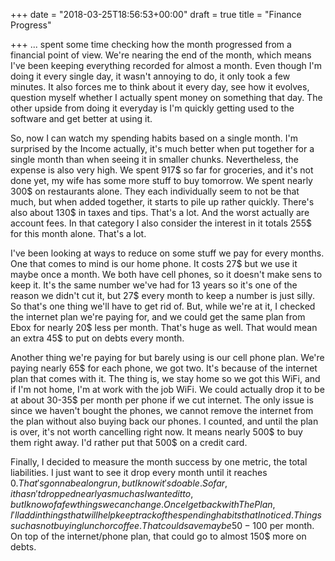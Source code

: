 +++
date = "2018-03-25T18:56:53+00:00"
draft = true
title = "Finance Progress"

+++
... spent some time checking how the month progressed from a financial point of view. We're nearing the end of the month, which means I've been keeping everything recorded for almost a month. Even though I'm doing it every single day, it wasn't annoying to do, it only took a few minutes. It also forces me to think about it every day, see how it evolves, question myself whether I actually spent money on something that day. The other upside from doing it everyday is I'm quickly getting used to the software and get better at using it.

So, now I can watch my spending habits based on a single month. I'm surprised by the Income actually, it's much better when put together for a single month than when seeing it in smaller chunks. Nevertheless, the expense is also very high. We spent 917$ so far for groceries, and it's not done yet, my wife has some more stuff to buy tomorrow. We spent nearly 300$ on restaurants alone. They each individually seem to not be that much, but when added together, it starts to pile up rather quickly. There's also about 130$ in taxes and tips. That's a lot. And the worst actually are account fees. In that category I also consider the interest in it totals 255$ for this month alone. That's a lot.

I've been looking at ways to reduce on some stuff we pay for every months. One that comes to mind is our home phone. It costs 27$ but we use it maybe once a month. We both have cell phones, so it doesn't make sens to keep it. It's the same number we've had for 13 years so it's one of the reason we didn't cut it, but 27$ every month to keep a number is just silly. So that's one thing we'll have to get rid of. But, while we're at it, I checked the internet plan we're paying for, and we could get the same plan from Ebox for nearly 20$ less per month. That's huge as well. That would mean an extra 45$ to put on debts every month.

Another thing we're paying for but barely using is our cell phone plan. We're paying nearly 65$ for each phone, we got two. It's because of the internet plan that comes with it. The thing is, we stay home so we got this WiFi, and if I'm not home, I'm at work with the job WiFi. We could actually drop it to be at about 30-35$ per month per phone if we cut internet. The only issue is since we haven't bought the phones, we cannot remove the internet from the plan without also buying back our phones. I counted, and until the plan is over, it's not worth cancelling right now. It means nearly 500$ to buy them right away. I'd rather put that 500$ on a credit card.

Finally, I decided to measure the month success by one metric, the total liabilities. I just want to see it drop every month until it reaches 0$. That's gonna be a long run, but I know it's doable. So far, it hasn't dropped nearly as much as I wanted it to, but I know of a few things we can change. Once I get back with The Plan, I'll add in things that will help keep track of the spending habits that I noticed. Things such as not buying lunch or coffee. That could save maybe 50-100$ per month. On top of the internet/phone plan, that could go to almost 150$ more on debts.